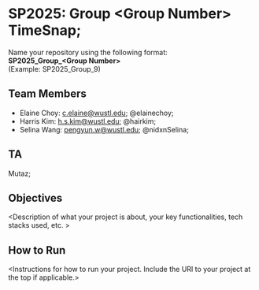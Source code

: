# SP2025: Group &lt;Group Number&gt; TimeSnap;

Name your repository using the following format:  
**SP2025_Group_&lt;Group Number&gt;**  
(Example: SP2025_Group_9)

## Team Members
- Elaine Choy: c.elaine@wustl.edu; @elainechoy;
- Harris Kim: h.s.kim@wustl.edu; @hairkim;
- Selina Wang: pengyun.w@wustl.edu; @nidxnSelina;

## TA
Mutaz;

## Objectives
&lt;Description of what your project is about, your key functionalities, tech stacks used, etc. &gt;

## How to Run
&lt;Instructions for how to run your project. Include the URI to your project at the top if applicable.&gt;
